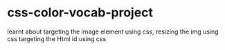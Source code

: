 # css-color-vocab-project
learnt about targeting the image element using css,
resizing the img using css
targeting the Html id using css
